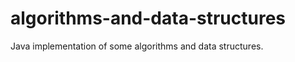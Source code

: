 algorithms-and-data-structures
==============================

Java implementation of some algorithms and data structures.